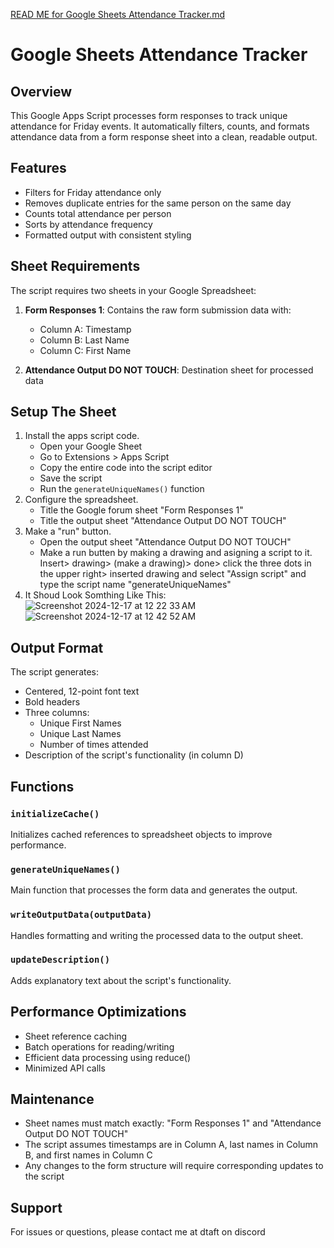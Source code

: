 [READ ME for Google Sheets Attendance Tracker.md](https://github.com/user-attachments/files/17823421/READ.ME.for.Google.Sheets.Attendance.Tracker.md)

# Google Sheets Attendance Tracker

## Overview
This Google Apps Script processes form responses to track unique attendance for Friday events. It automatically filters, counts, and formats attendance data from a form response sheet into a clean, readable output.

## Features
- Filters for Friday attendance only
- Removes duplicate entries for the same person on the same day
- Counts total attendance per person
- Sorts by attendance frequency
- Formatted output with consistent styling

## Sheet Requirements
The script requires two sheets in your Google Spreadsheet:
1. **Form Responses 1**: Contains the raw form submission data with:
   - Column A: Timestamp
   - Column B: Last Name
   - Column C: First Name

2. **Attendance Output DO NOT TOUCH**: Destination sheet for processed data

## Setup The Sheet
1. Install the apps script code.
   - Open your Google Sheet
   - Go to Extensions > Apps Script
   - Copy the entire code into the script editor
   - Save the script
   - Run the `generateUniqueNames()` function
2. Configure the spreadsheet.
   - Title the Google forum sheet "Form Responses 1"
   - Title the output sheet "Attendance Output DO NOT TOUCH"
3. Make a "run" button.
   - Open the output sheet "Attendance Output DO NOT TOUCH"
   - Make a run butten by making a drawing and asigning a script to it. Insert> drawing> (make a drawing)> done> click the three dots in the upper right> inserted drawing and select "Assign script" and type the script name "generateUniqueNames"
4. It Shoud Look Somthing Like This:
![Screenshot 2024-12-17 at 12 22 33 AM](https://github.com/user-attachments/assets/1187062a-8c7e-4779-9fef-003757f2f8be)
![Screenshot 2024-12-17 at 12 42 52 AM](https://github.com/user-attachments/assets/17935ba7-bf83-4f08-8c74-6500039dd936)


## Output Format
The script generates:
- Centered, 12-point font text
- Bold headers
- Three columns:
  - Unique First Names
  - Unique Last Names
  - Number of times attended
- Description of the script's functionality (in column D)

## Functions

### `initializeCache()`
Initializes cached references to spreadsheet objects to improve performance.

### `generateUniqueNames()`
Main function that processes the form data and generates the output.

### `writeOutputData(outputData)`
Handles formatting and writing the processed data to the output sheet.

### `updateDescription()`
Adds explanatory text about the script's functionality.

## Performance Optimizations
- Sheet reference caching
- Batch operations for reading/writing
- Efficient data processing using reduce()
- Minimized API calls

## Maintenance
- Sheet names must match exactly: "Form Responses 1" and "Attendance Output DO NOT TOUCH"
- The script assumes timestamps are in Column A, last names in Column B, and first names in Column C
- Any changes to the form structure will require corresponding updates to the script

## Support
For issues or questions, please contact me at dtaft on discord
